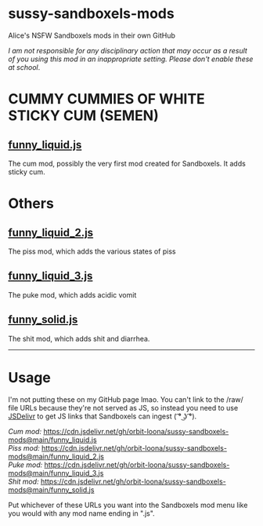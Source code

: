 # sussy-sandboxels-mods
Alice's NSFW Sandboxels mods in their own GitHub

*I am not responsible for any disciplinary action that may occur as a result of you using this mod in an inappropriate setting. Please don't enable these at school*.

# CUMMY CUMMIES OF WHITE STICKY CUM (SEMEN)

## [funny_liquid.js](https://github.com/orbit-loona/sussy-sandboxels-mods/blob/main/funny_liquid.js)

The cum mod, possibly the very first mod created for Sandboxels. It adds sticky cum.

# Others

## [funny_liquid_2.js](https://github.com/orbit-loona/sussy-sandboxels-mods/blob/main/funny_liquid_2.js)

The piss mod, which adds the various states of piss

## [funny_liquid_3.js](https://github.com/orbit-loona/sussy-sandboxels-mods/blob/main/funny_liquid_3.js)

The puke mod, which adds acidic vomit

## [funny_solid.js](https://github.com/orbit-loona/sussy-sandboxels-mods/blob/main/funny_solid.js)

The shit mod, which adds shit and diarrhea.

***

# Usage

I'm not putting these on my GitHub page lmao. You can't link to the /raw/ file URLs because they're not served as JS, so instead you need to use [JSDelivr](https://www.jsdelivr.com/github) to get JS links that Sandboxels can ingest ( ͡° ͜ʖ ͡°).

*Cum mod:* https://cdn.jsdelivr.net/gh/orbit-loona/sussy-sandboxels-mods@main/funny_liquid.js   
*Piss mod:* https://cdn.jsdelivr.net/gh/orbit-loona/sussy-sandboxels-mods@main/funny_liquid_2.js   
*Puke mod:* https://cdn.jsdelivr.net/gh/orbit-loona/sussy-sandboxels-mods@main/funny_liquid_3.js   
*Shit mod:* https://cdn.jsdelivr.net/gh/orbit-loona/sussy-sandboxels-mods@main/funny_solid.js   

Put whichever of these URLs you want into the Sandboxels mod menu like you would with any mod name ending in ".js".
